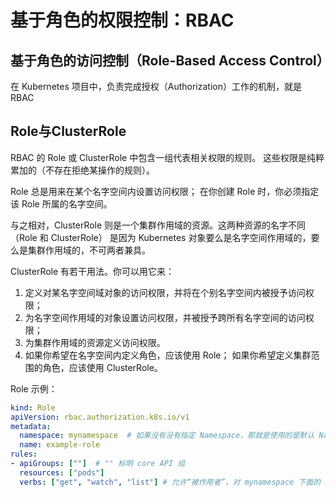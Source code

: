 # 基于角色的权限控制：RBAC

## 基于角色的访问控制（Role-Based Access Control）
在 Kubernetes 项目中，负责完成授权（Authorization）工作的机制，就是 RBAC

## Role与ClusterRole
RBAC 的 Role 或 ClusterRole 中包含一组代表相关权限的规则。 这些权限是纯粹累加的（不存在拒绝某操作的规则）。

Role 总是用来在某个名字空间内设置访问权限； 在你创建 Role 时，你必须指定该 Role 所属的名字空间。

与之相对，ClusterRole 则是一个集群作用域的资源。这两种资源的名字不同（Role 和 ClusterRole） 是因为 Kubernetes 对象要么是名字空间作用域的，要么是集群作用域的，不可两者兼具。

ClusterRole 有若干用法。你可以用它来：

1. 定义对某名字空间域对象的访问权限，并将在个别名字空间内被授予访问权限；
2. 为名字空间作用域的对象设置访问权限，并被授予跨所有名字空间的访问权限；
3. 为集群作用域的资源定义访问权限。
4. 如果你希望在名字空间内定义角色，应该使用 Role； 如果你希望定义集群范围的角色，应该使用 ClusterRole。

Role 示例：
```yaml
kind: Role
apiVersion: rbac.authorization.k8s.io/v1
metadata:
  namespace: mynamespace  # 如果没有没有指定 Namespace，那就是使用的是默认 Namespace：default
  name: example-role
rules:
- apiGroups: [""]  # "" 标明 core API 组
  resources: ["pods"]
  verbs: ["get", "watch", "list"] # 允许“被作用者”，对 mynamespace 下面的 Pod 对象，进行 GET、WATCH 和 LIST 操作
```